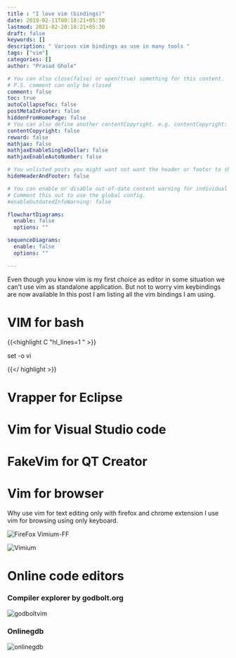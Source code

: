 ```yaml
---
title : "I love vim (bindings)"
date: 2019-02-11T00:18:21+05:30
lastmod: 2021-02-20:18:21+05:30
draft: false
keywords: []
description: " Various vim bindings as use in many tools "
tags: ["vim"]
categories: []
author: "Prasad Ghole"

# You can also close(false) or open(true) something for this content.
# P.S. comment can only be closed
comment: false
toc: true
autoCollapseToc: false
postMetaInFooter: false
hiddenFromHomePage: false
# You can also define another contentCopyright. e.g. contentCopyright: "This is another copyright."
contentCopyright: false
reward: false
mathjax: false
mathjaxEnableSingleDollar: false
mathjaxEnableAutoNumber: false

# You unlisted posts you might want not want the header or footer to show
hideHeaderAndFooter: false

# You can enable or disable out-of-date content warning for individual post.
# Comment this out to use the global config.
#enableOutdatedInfoWarning: false

flowchartDiagrams:
  enable: false
  options: ""

sequenceDiagrams: 
  enable: false
  options: ""

---
```


<!--more-->

Even though you know vim is my first choice as editor in some situation we can't use vim as standalone application. But not to worry vim keybindings are now available In this post I am listing all the
vim bindings I am using.

# VIM for bash 
{{<highlight C "hl_lines=1 " >}}

set -o vi

{{</ highlight >}}
# Vrapper for Eclipse

# Vim for Visual Studio code

# FakeVim for QT Creator
# Vim for browser
Why use vim for text editing only with firefox and chrome extension I use vim for
browsing using only keyboard. 

![FireFox Vimium-FF](https://addons.mozilla.org/en-US/firefox/addon/vimium-ff/)

![Vimium](/images/post/Vimium-ff.png)

# Online code editors
### Compiler explorer by godbolt.org
![godboltvim](/images/post/godboltvim.PNG)

### Onlinegdb
![onlinegdb](/images/post/onlinegdb.gif)

